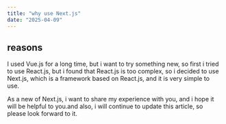 ```yaml
---
title: "why use Next.js"
date: "2025-04-09"
---
```


## reasons

I used Vue.js for a long time, but i want to try something new, so first i tried to use React.js, but i found that React.js is too complex, so i decided to use Next.js, which is a framework based on React.js, and it is very simple to use.

As a new of Next.js, i want to share my experience with you, and i hope it will be helpful to you.and also, i will continue to update this article, so please look forward to it.